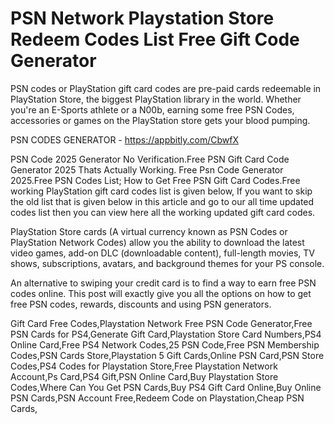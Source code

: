 # PSN Network Playstation Store Redeem Codes List Free Gift Code Generator

PSN codes or PlayStation gift card codes are pre-paid cards redeemable in PlayStation Store, the biggest PlayStation library in the world. Whether you're an E-Sports athlete or a N00b, earning some free PSN Codes, accessories or games on the PlayStation store gets your blood pumping.

PSN CODES GENERATOR - https://appbitly.com/CbwfX

PSN Code 2025 Generator No Verification.Free PSN Gift Card Code Generator 2025 Thats Actually Working. Free Psn Code Generator 2025.Free PSN Codes List; How to Get Free PSN Gift Card Codes.Free working PlayStation gift card codes list is given below, If you want to skip the old list that is given below in this article and go to our all time updated codes list then you can view here all the working updated gift card codes.

PlayStation Store cards (A virtual currency known as PSN Codes or PlayStation Network Codes) allow you the ability to download the latest video games, add-on DLC (downloadable content), full-length movies, TV shows, subscriptions, avatars, and background themes for your PS console.

An alternative to swiping your credit card is to find a way to earn free PSN codes online. This post will exactly give you all the options on how to get free PSN codes, rewards, discounts and using PSN generators.

Gift Card Free Codes,Playstation Network Free PSN Code Generator,Free PSN Cards for PS4,Generate Gift Card,Playstation Store Card Numbers,PS4 Online Card,Free PS4 Network Codes,25 PSN Code,Free PSN Membership Codes,PSN Cards Store,Playstation 5 Gift Cards,Online PSN Card,PSN Store Codes,PS4 Codes for Playstation Store,Free Playstation Network Account,Ps Card,PS4 Gift,PSN Online Card,Buy Playstation Store Codes,Where Can You Get PSN Cards,Buy PS4 Gift Card Online,Buy Online PSN Cards,PSN Account Free,Redeem Code on Playstation,Cheap PSN Cards,

